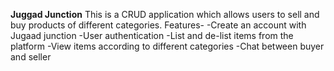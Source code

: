 **Juggad Junction**
This is a CRUD application which allows users to sell and buy products of different categories.
Features-
-Create an account with Jugaad junction
-User authentication
-List and de-list items from the platform
-View items according to different categories
-Chat between buyer and seller
